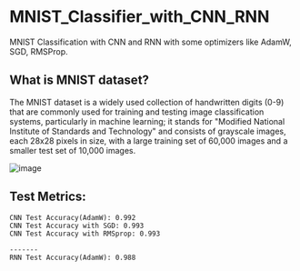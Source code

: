 # MNIST_Classifier_with_CNN_RNN
MNIST Classification with CNN and RNN with some optimizers like AdamW, SGD, RMSProp.

## What is MNIST dataset?
The MNIST dataset is a widely used collection of handwritten digits (0-9) that are commonly used for training and testing image classification systems, particularly in machine learning; it stands for "Modified National Institute of Standards and Technology" and consists of grayscale images, each 28x28 pixels in size, with a large training set of 60,000 images and a smaller test set of 10,000 images. 

![image](https://github.com/user-attachments/assets/07f4d56c-c623-4dcf-b76c-92b9a7c615ec)

## Test Metrics: 
```
CNN Test Accuracy(AdamW): 0.992
CNN Test Accuracy with SGD: 0.993
CNN Test Accuracy with RMSprop: 0.993

-------
RNN Test Accuracy(AdamW): 0.988

```
